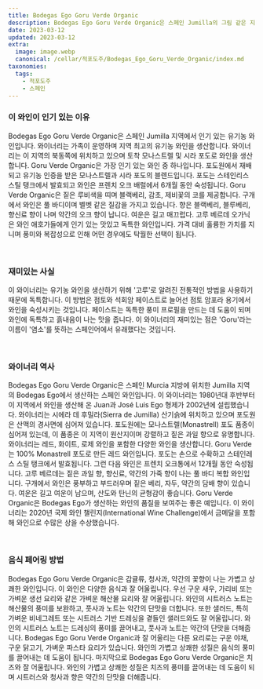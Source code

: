 ```yaml
---
title: Bodegas Ego Goru Verde Organic
description: Bodegas Ego Goru Verde Organic은 스페인 Jumilla의 그림 같은 지역에서 생산되는 유기농 와인입니다. 이 독특한 와인은 100% 유기농 Monastrell 포도로 만들어지며 손으로 수확하고 프렌치 오크 배럴에서 숙성됩니다. 그 결과 짙은 과일, 향신료, 흙내음이 나는 풍부하고 복합적인 향이 특징입니다. 이 와인의 부드럽고 벨벳 같은 질감은 다양한 요리와 완벽하게 어울려 어떤 경우에도 이상적인 선택입니다. 독특한 특성과 유기농 생산으로 Bodegas Ego Goru Verde Organic은 깊은 인상을 남길 뛰어난 와인입니다.
date: 2023-03-12
updated: 2023-03-12
extra:
  image: image.webp
  canonical: /cellar/적포도주/Bodegas_Ego_Goru_Verde_Organic/index.md
taxonomies:
  tags: 
    - 적포도주
    - 스페인
---
```


### 이 와인이 인기 있는 이유

Bodegas Ego Goru Verde Organic은 스페인 Jumilla 지역에서 인기 있는 유기농 와인입니다. 와이너리는 가족이 운영하며 지역 최고의 유기농 와인을 생산합니다. 와이너리는 이 지역의 북동쪽에 위치하고 있으며 토착 모나스트렐 및 시라 포도로 와인을 생산합니다. Goru Verde Organic은 가장 인기 있는 와인 중 하나입니다. 포도원에서 재배되고 유기농 인증을 받은 모나스트렐과 시라 포도의 블렌드입니다. 포도는 스테인리스 스틸 탱크에서 발효되고 와인은 프렌치 오크 배럴에서 6개월 동안 숙성됩니다. Goru Verde Organic은 짙은 루비색을 띠며 블랙베리, 감초, 제비꽃의 코를 제공합니다. 구개에서 와인은 풀 바디이며 벨벳 같은 질감을 가지고 있습니다. 향은 블랙베리, 블루베리, 향신료 향이 나며 약간의 오크 향이 납니다. 여운은 길고 매끄럽다. 고루 베르데 오가닉은 와인 애호가들에게 인기 있는 맛있고 독특한 와인입니다. 가격 대비 훌륭한 가치를 지니며 풍미와 복잡성으로 인해 어떤 경우에도 탁월한 선택이 됩니다.

&nbsp;  

### 재미있는 사실

이 와이너리는 유기농 와인을 생산하기 위해 '고루'로 알려진 전통적인 방법을 사용하기 때문에 독특합니다. 이 방법은 점토와 석회암 페이스트로 늘어선 점토 암포라 용기에서 와인을 숙성시키는 것입니다. 페이스트는 독특한 풍미 프로필을 만드는 데 도움이 되며 와인에 독특하고 흙내음이 나는 맛을 줍니다. 이 와이너리의 재미있는 점은 'Goru'라는 이름이 '염소'를 뜻하는 스페인어에서 유래했다는 것입니다.

&nbsp;  

### 와이너리 역사

Bodegas Ego Goru Verde Organic은 스페인 Murcia 지방에 위치한 Jumilla 지역의 Bodegas Ego에서 생산하는 스페인 와인입니다. 이 와이너리는 1980년대 후반부터 이 지역에서 와인을 생산해 온 Juan과 José Luis Ego 형제가 2002년에 설립했습니다. 와이너리는 시에라 데 후밀라(Sierra de Jumilla) 산기슭에 위치하고 있으며 포도원은 산맥의 경사면에 심어져 있습니다. 포도원에는 모나스트렐(Monastrell) 포도 품종이 심어져 있는데, 이 품종은 이 지역이 원산지이며 강렬하고 짙은 과일 향으로 유명합니다. 와이너리는 레드, 화이트, 로제 와인을 포함한 다양한 와인을 생산합니다. Goru Verde는 100% Monastrell 포도로 만든 레드 와인입니다. 포도는 손으로 수확하고 스테인레스 스틸 탱크에서 발효됩니다. 그런 다음 와인은 프렌치 오크통에서 12개월 동안 숙성됩니다. 고루 베르데는 짙은 과일 향, 향신료, 약간의 가죽 향이 나는 풀 바디 복합 와인입니다. 구개에서 와인은 풍부하고 부드러우며 짙은 베리, 자두, 약간의 담배 향이 있습니다. 여운은 길고 여운이 남으며, 산도와 탄닌의 균형감이 좋습니다. Goru Verde Organic은 Bodegas Ego가 생산하는 와인의 품질을 보여주는 좋은 예입니다. 이 와이너리는 2020년 국제 와인 챌린지(International Wine Challenge)에서 금메달을 포함해 와인으로 수많은 상을 수상했습니다.

&nbsp;  

### 음식 페어링 방법

Bodegas Ego Goru Verde Organic은 감귤류, 청사과, 약간의 꽃향이 나는 가볍고 상쾌한 와인입니다. 이 와인은 다양한 음식과 잘 어울립니다. 우선 구운 새우, 가리비 또는 가벼운 생선 요리와 같은 가벼운 해산물 요리와 잘 어울립니다. 와인의 시트러스 노트는 해산물의 풍미를 보완하고, 풋사과 노트는 약간의 단맛을 더합니다. 또한 샐러드, 특히 가벼운 비네그레트 또는 시트러스 기반 드레싱을 곁들인 샐러드와도 잘 어울립니다. 와인의 시트러스 노트는 드레싱의 풍미를 끌어내고, 풋사과 노트는 약간의 단맛을 더해줍니다. Bodegas Ego Goru Verde Organic과 잘 어울리는 다른 요리로는 구운 야채, 구운 닭고기, 가벼운 파스타 요리가 있습니다. 와인의 가볍고 상쾌한 성질은 음식의 풍미를 끌어내는 데 도움이 됩니다. 마지막으로 Bodegas Ego Goru Verde Organic은 치즈와 잘 어울립니다. 와인의 가볍고 상쾌한 성질은 치즈의 풍미를 끌어내는 데 도움이 되며 시트러스와 청사과 향은 약간의 단맛을 더해줍니다.

&nbsp;  
